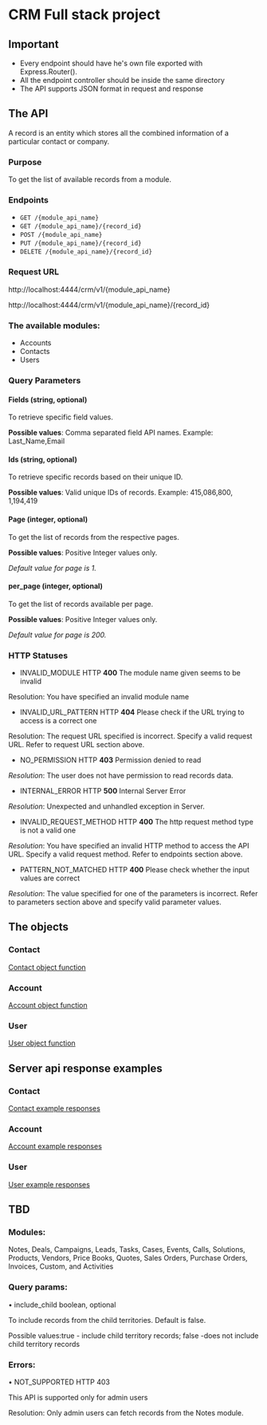 # CRM Full stack project
## Important
-   Every endpoint should have he's own file exported with Express.Router().
-	All the endpoint controller should be inside the same directory
-	The API supports JSON format in request and response


## The API
A record is an entity which stores all the combined information of a particular contact or company.

### Purpose
To get the list of available records from a module.

### Endpoints
* `GET /{module_api_name}`
* `GET /{module_api_name}/{record_id}`
* `POST /{module_api_name}`
* `PUT /{module_api_name}/{record_id}`
* `DELETE /{module_api_name}/{record_id}`

### Request URL
http://localhost:4444/crm/v1/{module_api_name}

http://localhost:4444/crm/v1/{module_api_name}/{record_id}

### The available modules:
-	Accounts
-	Contacts
-	Users


### Query Parameters
#### Fields (string, optional)
To retrieve specific field values.

**Possible values**: Comma separated field API names. Example: Last_Name,Email

#### Ids (string, optional)
To retrieve specific records based on their unique ID.

**Possible values**: Valid unique IDs of records. Example:  415,086,800, 1,194,419

#### Page (integer, optional)
To get the list of records from the respective pages.

**Possible values**: Positive Integer values only.

*Default value for page is 1.*

#### per_page (integer, optional)
To get the list of records available per page.

**Possible values**: Positive Integer values only.

*Default value for page is 200.*

### HTTP Statuses
* INVALID_MODULE HTTP **400**
The module name given seems to be invalid

Resolution: You have specified an invalid module name 


* INVALID_URL_PATTERN HTTP **404**
Please check if the URL trying to access is a correct one

Resolution: The request URL specified is incorrect. Specify a valid request URL. Refer to request URL section above.


* NO_PERMISSION HTTP **403**
Permission denied to read

*Resolution*: The user does not have permission to read records data.

* INTERNAL_ERROR HTTP **500**
Internal Server Error

*Resolution*: Unexpected and unhandled exception in Server.

* INVALID_REQUEST_METHOD HTTP **400**
The http request method type is not a valid one

*Resolution*: You have specified an invalid HTTP method to access the API URL. Specify a valid request method. Refer to endpoints section above.

* PATTERN_NOT_MATCHED HTTP **400**
Please check whether the input values are correct

*Resolution*: The value specified for one of the parameters is incorrect. Refer to parameters section above and specify valid parameter values.


## The objects
### Contact
[Contact object function](Models/contact.js)

### Account
[Account object function](Models/contact.js)

### User
[User object function](Models/user.js)


## Server api response examples
### Contact
[Contact example responses](example-responses/contact.js)

### Account
[Account example responses](example-responses/contact.js)

### User
[User example responses](example-responses/user.js)



## TBD

### Modules:

Notes, Deals, Campaigns, Leads, Tasks, Cases, Events, Calls, Solutions, Products, Vendors, Price Books, Quotes, Sales Orders, Purchase Orders, Invoices, Custom, and Activities

### Query params:

•	include_child boolean, optional

To include records from the child territories. Default is false.

Possible values:true - include child territory records; false -does not include child territory records


### Errors:
•	NOT_SUPPORTED HTTP 403

This API is supported only for admin users

Resolution: Only admin users can fetch records from the Notes module.

